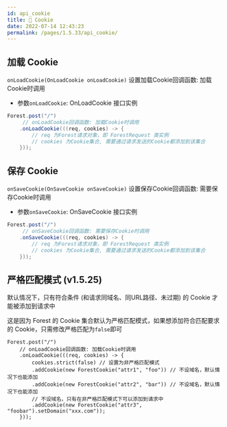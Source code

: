 ```yaml
---
id: api_cookie
title: 🥯 Cookie
date: 2022-07-14 12:43:23
permalink: /pages/1.5.33/api_cookie/
---
```


## 加载 Cookie

`onLoadCookie(OnLoadCookie onLoadCookie)` 设置加载Cookie回调函数: 加载Cookie时调用
- 参数`onLoadCookie`:  OnLoadCookie 接口实例

```java
Forest.post("/")
     // onLoadCookie回调函数: 加载Cookie时调用
    .onLoadCookie(((req, cookies) -> {
        // req 为Forest请求对象，即 ForestRequest 类实例
        // cookies 为Cookie集合, 需要通过请求发送的Cookie都添加到该集合
    }));
```

## 保存 Cookie

`onSaveCookie(OnSaveCookie onSaveCookie)` 设置保存Cookie回调函数: 需要保存Cookie时调用
- 参数`onSaveCookie`:  OnSaveCookie 接口实例

```java
Forest.post("/")
     // onSaveCookie回调函数: 需要保存Cookie时调用
    .onSaveCookie(((req, cookies) -> {
        // req 为Forest请求对象，即 ForestRequest 类实例
        // cookies 为Cookie集合, 需要通过请求发送的Cookie都添加到该集合
    }));
```

## 严格匹配模式 (v1.5.25)

默认情况下，只有符合条件 (和请求同域名、同URL路径、未过期) 的 Cookie 才能被添加到请求中

这是因为 Forest 的 Cookie 集合默认为严格匹配模式，如果想添加符合匹配要求的 Cookie，只需修改严格匹配为`false`即可


```java{4}
Forest.post("/")
    // onLoadCookie回调函数: 加载Cookie时调用
    .onLoadCookie(((req, cookies) -> {
        cookies.strict(false) // 设置为非严格匹配模式
        .addCookie(new ForestCookie("attr1", "foo")) // 不设域名，默认情况下也能添加
        .addCookie(new ForestCookie("attr2", "bar")) // 不设域名，默认情况下也能添加
        // 不设域名，只有在非严格匹配模式下可以添加到请求中
        .addCookie(new ForestCookie("attr3", "foobar").setDomain("xxx.com"));
    }));
```
